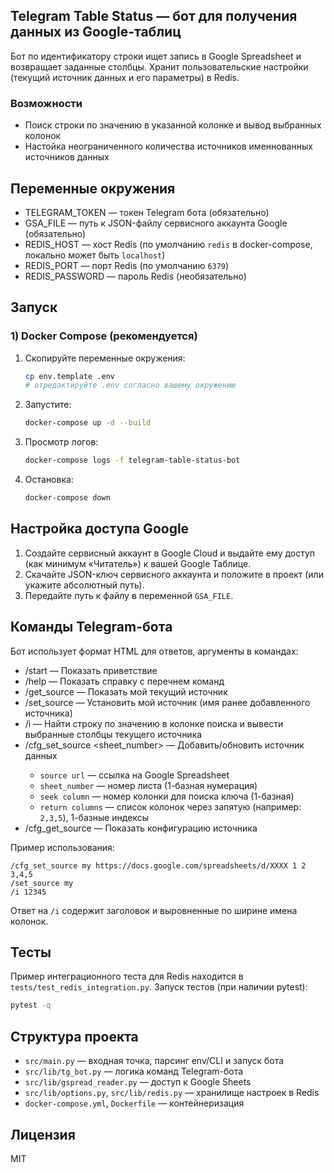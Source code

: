 ## Telegram Table Status — бот для получения данных из Google-таблиц

Бот по идентификатору строки ищет запись в Google Spreadsheet и возвращает заданные столбцы. Хранит пользовательские настройки (текущий источник данных и его параметры) в Redis.

### Возможности
- Поиск строки по значению в указанной колонке и вывод выбранных колонок
- Настойка неограниченного количества источников именнованных источников данных

## Переменные окружения
- TELEGRAM_TOKEN — токен Telegram бота (обязательно)
- GSA_FILE — путь к JSON-файлу сервисного аккаунта Google (обязательно)
- REDIS_HOST — хост Redis (по умолчанию `redis` в docker-compose, локально может быть `localhost`)
- REDIS_PORT — порт Redis (по умолчанию `6379`)
- REDIS_PASSWORD — пароль Redis (необязательно)

## Запуск

### 1) Docker Compose (рекомендуется)
1. Скопируйте переменные окружения:
   ```bash
   cp env.template .env
   # отредактируйте .env согласно вашему окружению
   ```
2. Запустите:
   ```bash
   docker-compose up -d --build
   ```
3. Просмотр логов:
   ```bash
   docker-compose logs -f telegram-table-status-bot
   ```
4. Остановка:
   ```bash
   docker-compose down
   ```

## Настройка доступа Google
1. Создайте сервисный аккаунт в Google Cloud и выдайте ему доступ (как минимум «Читатель») к вашей Google Таблице.
2. Скачайте JSON-ключ сервисного аккаунта и положите в проект (или укажите абсолютный путь).
3. Передайте путь к файлу в переменной `GSA_FILE`.

## Команды Telegram-бота
Бот использует формат HTML для ответов, аргументы в командах:
- /start — Показать приветствие
- /help — Показать справку с перечнем команд
- /get_source — Показать мой текущий источник
- /set_source <source name> — Установить мой источник (имя ранее добавленного источника)
- /i <key> — Найти строку по значению в колонке поиска и вывести выбранные столбцы текущего источника
- /cfg_set_source <source name> <source url> <sheet_number> <seek column> <return columns> — Добавить/обновить источник данных
  - `source url` — ссылка на Google Spreadsheet
  - `sheet_number` — номер листа (1-базная нумерация)
  - `seek column` — номер колонки для поиска ключа (1-базная)
  - `return columns` — список колонок через запятую (например: `2,3,5`), 1-базные индексы
- /cfg_get_source <source name> — Показать конфигурацию источника

Пример использования:
```text
/cfg_set_source my https://docs.google.com/spreadsheets/d/XXXX 1 2 3,4,5
/set_source my
/i 12345
```

Ответ на `/i` содержит заголовок и выровненные по ширине имена колонок.

## Тесты
Пример интеграционного теста для Redis находится в `tests/test_redis_integration.py`.
Запуск тестов (при наличии pytest):
```bash
pytest -q
```

## Структура проекта
- `src/main.py` — входная точка, парсинг env/CLI и запуск бота
- `src/lib/tg_bot.py` — логика команд Telegram-бота
- `src/lib/gspread_reader.py` — доступ к Google Sheets
- `src/lib/options.py`, `src/lib/redis.py` — хранилище настроек в Redis
- `docker-compose.yml`, `Dockerfile` — контейнеризация

## Лицензия
MIT
